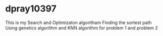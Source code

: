 # dpray10397
This is my Search and Optimizaton algoritham
Finding the sortest path
Using genetics algorithm and KNN algorithm for problem 1 and problem 2
